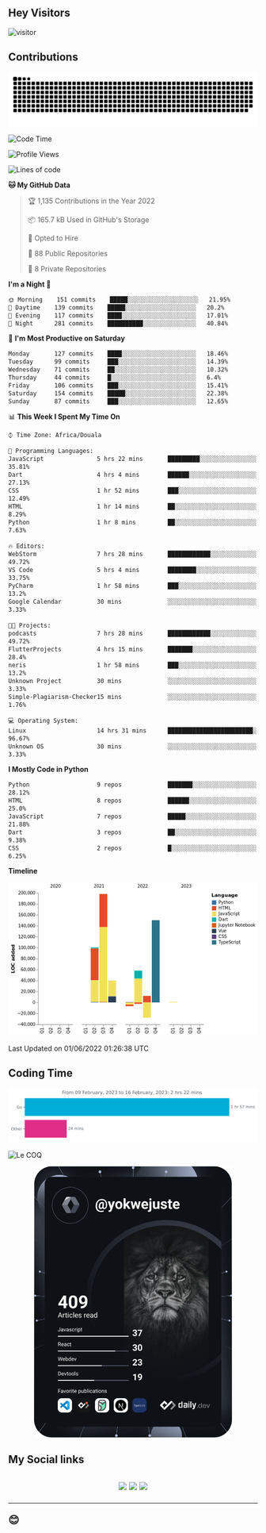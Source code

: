 ## Hey Visitors
![visitor](https://profile-counter.glitch.me/yokwejuste/count.svg)

## Contributions
<p align="center">
  <img src="https://raw.githubusercontent.com/yokwejuste/yokwejuste/output/github-contribution-grid-snake.svg" />
</p>

<!--START_SECTION:waka-->
![Code Time](http://img.shields.io/badge/Code%20Time-0%20secs-blue)

![Profile Views](http://img.shields.io/badge/Profile%20Views-47-blue)

![Lines of code](https://img.shields.io/badge/From%20Hello%20World%20I%27ve%20Written-369%20Thousand%20lines%20of%20code-blue)

**🐱 My GitHub Data** 

> 🏆 1,135 Contributions in the Year 2022
 > 
> 📦 165.7 kB Used in GitHub's Storage 
 > 
> 💼 Opted to Hire
 > 
> 📜 88 Public Repositories 
 > 
> 🔑 8 Private Repositories  
 > 
**I'm a Night 🦉** 

```text
🌞 Morning    151 commits    █████░░░░░░░░░░░░░░░░░░░░   21.95% 
🌆 Daytime    139 commits    █████░░░░░░░░░░░░░░░░░░░░   20.2% 
🌃 Evening    117 commits    ████░░░░░░░░░░░░░░░░░░░░░   17.01% 
🌙 Night      281 commits    ██████████░░░░░░░░░░░░░░░   40.84%

```
📅 **I'm Most Productive on Saturday** 

```text
Monday       127 commits    ████░░░░░░░░░░░░░░░░░░░░░   18.46% 
Tuesday      99 commits     ███░░░░░░░░░░░░░░░░░░░░░░   14.39% 
Wednesday    71 commits     ██░░░░░░░░░░░░░░░░░░░░░░░   10.32% 
Thursday     44 commits     █░░░░░░░░░░░░░░░░░░░░░░░░   6.4% 
Friday       106 commits    ███░░░░░░░░░░░░░░░░░░░░░░   15.41% 
Saturday     154 commits    █████░░░░░░░░░░░░░░░░░░░░   22.38% 
Sunday       87 commits     ███░░░░░░░░░░░░░░░░░░░░░░   12.65%

```


📊 **This Week I Spent My Time On** 

```text
⌚︎ Time Zone: Africa/Douala

💬 Programming Languages: 
JavaScript               5 hrs 22 mins       █████████░░░░░░░░░░░░░░░░   35.81% 
Dart                     4 hrs 4 mins        ██████░░░░░░░░░░░░░░░░░░░   27.13% 
CSS                      1 hr 52 mins        ███░░░░░░░░░░░░░░░░░░░░░░   12.49% 
HTML                     1 hr 14 mins        ██░░░░░░░░░░░░░░░░░░░░░░░   8.29% 
Python                   1 hr 8 mins         ██░░░░░░░░░░░░░░░░░░░░░░░   7.63%

🔥 Editors: 
WebStorm                 7 hrs 28 mins       ████████████░░░░░░░░░░░░░   49.72% 
VS Code                  5 hrs 4 mins        ████████░░░░░░░░░░░░░░░░░   33.75% 
PyCharm                  1 hr 58 mins        ███░░░░░░░░░░░░░░░░░░░░░░   13.2% 
Google Calendar          30 mins             ░░░░░░░░░░░░░░░░░░░░░░░░░   3.33%

🐱‍💻 Projects: 
podcasts                 7 hrs 28 mins       ████████████░░░░░░░░░░░░░   49.72% 
FlutterProjects          4 hrs 15 mins       ███████░░░░░░░░░░░░░░░░░░   28.4% 
neris                    1 hr 58 mins        ███░░░░░░░░░░░░░░░░░░░░░░   13.2% 
Unknown Project          30 mins             ░░░░░░░░░░░░░░░░░░░░░░░░░   3.33% 
Simple-Plagiarism-Checker15 mins             ░░░░░░░░░░░░░░░░░░░░░░░░░   1.76%

💻 Operating System: 
Linux                    14 hrs 31 mins      ████████████████████████░   96.67% 
Unknown OS               30 mins             ░░░░░░░░░░░░░░░░░░░░░░░░░   3.33%

```

**I Mostly Code in Python** 

```text
Python                   9 repos             ███████░░░░░░░░░░░░░░░░░░   28.12% 
HTML                     8 repos             ██████░░░░░░░░░░░░░░░░░░░   25.0% 
JavaScript               7 repos             █████░░░░░░░░░░░░░░░░░░░░   21.88% 
Dart                     3 repos             ██░░░░░░░░░░░░░░░░░░░░░░░   9.38% 
CSS                      2 repos             █░░░░░░░░░░░░░░░░░░░░░░░░   6.25%

```


**Timeline**

![Chart not found](https://raw.githubusercontent.com/yokwejuste/yokwejuste/master/charts/bar_graph.png) 


 Last Updated on 01/06/2022 01:26:38 UTC
<!--END_SECTION:waka-->

## Coding Time

[![wakatime-stats](https://github.com/yokwejuste/yokwejuste/blob/master/images/stat.svg)](https://wakatime.com/@yokwejuste)

![Le COQ](https://metrics.lecoq.io/yokwejuste/)
<p align="center">
  <a href="#"><img src="https://github.com/yokwejuste/yokwejuste/blob/master/devcard.svg" width="400" alt="Yonkeu K. Steve's Dev Card"/></a>
</p>
<h2>My Social links<h2>
<p align="center">
  <a href="https://twitter.com/yokwejuste"><img src="https://img.shields.io/badge/twitter-%231DA1F2.svg?style=for-the-badge&logo=Twitter&logoColor=white"></a>
  <a href="https://linkedin.com/in/yokwejuste"><img src="https://img.shields.io/badge/linkedin-%230077B5.svg?style=for-the-badge&logo=linkedin&logoColor=white"></a>
  <a href="https://instagram.com/yokwejuste0"><img src="https://img.shields.io/badge/instagram-%23E4405F.svg?style=for-the-badge&logo=Instagram&logoColor=white"></a>
</p>
<hr>
😊
